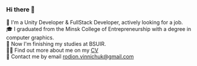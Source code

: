 ### Hi there 👋  


👨‍ I'm a Unity Developer & FullStack Developer, actively looking for a job.   
🎓 I graduated from the Minsk College of Entrepreneurship with a degree in computer graphics.  
💪 Now I'm finishing my studies at BSUIR.  
👨‍💻 Find out more about me on my [CV](https://github.com/RodionWinniePooh/CV/blob/main/Resume%20Unity%20Developer%20Vinnichuk%20Rodion.pdf)   
📩 Contact me by email rodion.vinnichuk@gmail.com  

 

